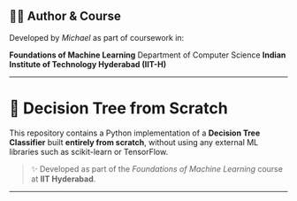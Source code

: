 










## 🧑‍🏫 Author & Course

Developed by *Michael* as part of coursework in:

**Foundations of Machine Learning**
Department of Computer Science
**Indian Institute of Technology Hyderabad (IIT-H)**

---

# 🧠 Decision Tree from Scratch

This repository contains a Python implementation of a **Decision Tree Classifier** built **entirely from scratch**, without using any external ML libraries such as scikit-learn or TensorFlow.

> ✨ Developed as part of the *Foundations of Machine Learning* course at **IIT Hyderabad**.

---
